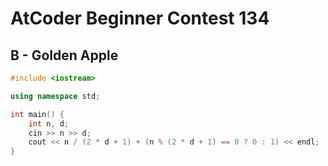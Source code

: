 # AtCoder Beginner Contest 134
## B - Golden Apple
```cpp
#include <iostream>

using namespace std;

int main() {
    int n, d;
    cin >> n >> d;
    cout << n / (2 * d + 1) + (n % (2 * d + 1) == 0 ? 0 : 1) << endl;
}
```
